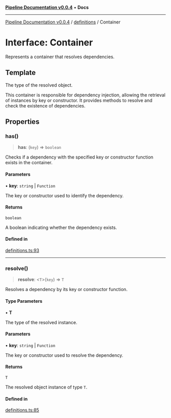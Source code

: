 [**Pipeline Documentation v0.0.4**](../../README.md) • **Docs**

***

[Pipeline Documentation v0.0.4](../../modules.md) / [definitions](../README.md) / Container

# Interface: Container

Represents a container that resolves dependencies.

## Template

The type of the resolved object.

This container is responsible for dependency injection, allowing the retrieval of instances by key or constructor.
It provides methods to resolve and check the existence of dependencies.

## Properties

### has()

> **has**: (`key`) => `boolean`

Checks if a dependency with the specified key or constructor function exists in the container.

#### Parameters

• **key**: `string` \| `Function`

The key or constructor used to identify the dependency.

#### Returns

`boolean`

A boolean indicating whether the dependency exists.

#### Defined in

[definitions.ts:93](https://github.com/stonemjs/pipeline/blob/c58d6a845c753f59fdcbc14c7c929ef7d9fab2e5/src/definitions.ts#L93)

***

### resolve()

> **resolve**: \<`T`\>(`key`) => `T`

Resolves a dependency by its key or constructor function.

#### Type Parameters

• **T**

The type of the resolved instance.

#### Parameters

• **key**: `string` \| `Function`

The key or constructor used to resolve the dependency.

#### Returns

`T`

The resolved object instance of type `T`.

#### Defined in

[definitions.ts:85](https://github.com/stonemjs/pipeline/blob/c58d6a845c753f59fdcbc14c7c929ef7d9fab2e5/src/definitions.ts#L85)
